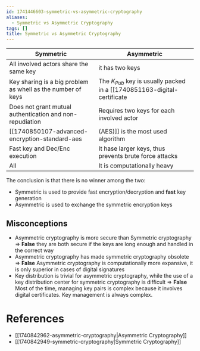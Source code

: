 ```yaml
---
id: 1741446603-symmetric-vs-asymmetric-cryptography
aliases:
  - Symmetric vs Asymmetric Cryptography
tags: []
title: Symmetric vs Asymmetric Cryptography
---
```


| Symmetric | Asymmetric |
| -------------- | --------------- |
| All involved actors share the same key  | it has two keys  |
| Key sharing is a big problem as whell as the number of keys | The $K_{Pub}$ key is usually packed in a [[1740851163-digital-certificate|Digital Certificate]] and released by a [[1741447065-certificate-authority-ca|Certificate Authority (CA)]]  |
| Does not grant mutual authentication and non-repudiation | Requires two keys for each involved actor |
| [[1740850107-advanced-encryption-standard-aes|(AES)]] is the most used algorithm | Grants mutual authentication and, if with a certificate, non-repudiation|
| Fast key and Dec/Enc execution | It hase larger keys, thus prevents brute force attacks |
| All | It is computationally heavy |

The conclusion is that there is no winner among the two:
 - Symmetric is used to provide fast encryption/decryption and **fast** key generation
 - Asymmetric is used to exchange the symmetric encryption keys

## Misconceptions
 - Asymmetric cryptography is more secure than Symmetric cryptography => **False** they are both 
 secure if the keys are long enough and handled in the correct way
 - Asymmetric cryptography has made symmetric cryptography obsolete => **False** Asymmetric cryptography is computationally 
 more expansive, it is only superior in cases of digital signatures
 - Key distribution is trivial for asymmetric cryptography, while the use of a key distribution center for symmetric
 cryptography is difficult => **False** Most of the time, managing key pairs is complex because it involves digital certificates. 
 Key management is always complex. 

# References
- [[1740842962-asymmetric-cryptography|Asymmetric Cryptography]]
- [[1740842949-symmetric-cryptography|Symmetric Cryptography]]


